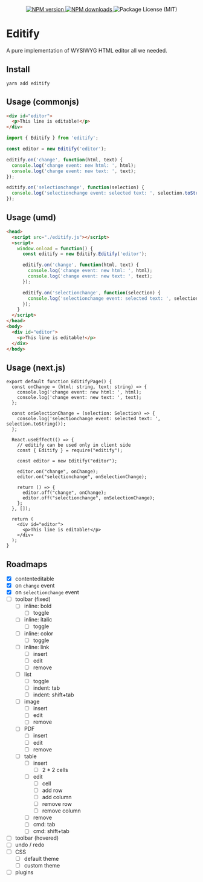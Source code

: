 <p align="center">
  <a aria-label="NPM version" href="https://www.npmjs.com/package/editify">
    <img src="https://img.shields.io/npm/v/editify.svg?style=for-the-badge&labelColor=000000" alt="NPM version">
  </a>
  <a aria-label="NPM downloads" href="https://www.npmjs.com/package/editify">
    <img src="https://img.shields.io/npm/dt/editify.svg?style=for-the-badge&labelColor=000000" alt="NPM downloads">
  </a>
  <img src="https://img.shields.io/github/license/saltyshiomix/editify.svg?style=for-the-badge&labelColor=000000" alt="Package License (MIT)">
</p>

# Editify

A pure implementation of WYSIWYG HTML editor all we needed.

## Install

```shell
yarn add editify
```

## Usage (commonjs)

```html
<div id="editor">
  <p>This line is editable!</p>
</div>
```

```ts
import { Editify } from 'editify';

const editor = new Editify('editor');

editify.on('change', function(html, text) {
  console.log('change event: new html: ', html);
  console.log('change event: new text: ', text);
});

editify.on('selectionchange', function(selection) {
  console.log('selectionchange event: selected text: ', selection.toString());
});
```

## Usage (umd)

```html
<head>
  <script src="./editify.js"></script>
  <script>
    window.onload = function() {
      const editify = new Editify.Editify('editor');

      editify.on('change', function(html, text) {
        console.log('change event: new html: ', html);
        console.log('change event: new text: ', text);
      });

      editify.on('selectionchange', function(selection) {
        console.log('selectionchange event: selected text: ', selection.toString());
      });
    }
  </script>
</head>
<body>
  <div id="editor">
    <p>This line is editable!</p>
  </div>
</body>
```

## Usage (next.js)

```tsx
export default function EditifyPage() {
  const onChange = (html: string, text: string) => {
    console.log('change event: new html: ', html);
    console.log('change event: new text: ', text);
  };

  const onSelectionChange = (selection: Selection) => {
    console.log('selectionchange event: selected text: ', selection.toString());
  };

  React.useEffect(() => {
    // editify can be used only in client side
    const { Editify } = require("editify");

    const editor = new Editify("editor");

    editor.on("change", onChange);
    editor.on("selectionchange", onSelectionChange);

    return () => {
      editor.off("change", onChange);
      editor.off("selectionchange", onSelectionChange);
    };
  }, []);

  return (
    <div id="editor">
      <p>This line is editable!</p>
    </div>
  );
}
```

## Roadmaps

- [x] contenteditable
- [x] on `change` event
- [x] on `selectionchange` event
- [ ] toolbar (fixed)
  - [ ] inline: bold
    - [ ] toggle
  - [ ] inline: italic
    - [ ] toggle
  - [ ] inline: color
    - [ ] toggle
  - [ ] inline: link
    - [ ] insert
    - [ ] edit
    - [ ] remove
  - [ ] list
    - [ ] toggle
    - [ ] indent: tab
    - [ ] indent: shift+tab
  - [ ] image
    - [ ] insert
    - [ ] edit
    - [ ] remove
  - [ ] PDF
    - [ ] insert
    - [ ] edit
    - [ ] remove
  - [ ] table
    - [ ] insert
      - [ ] 2 * 2 cells
    - [ ] edit
      - [ ] cell
      - [ ] add row
      - [ ] add column
      - [ ] remove row
      - [ ] remove column
    - [ ] remove
    - [ ] cmd: tab
    - [ ] cmd: shift+tab
- [ ] toolbar (hovered)
- [ ] undo / redo
- [ ] CSS
  - [ ] default theme
  - [ ] custom theme
- [ ] plugins
